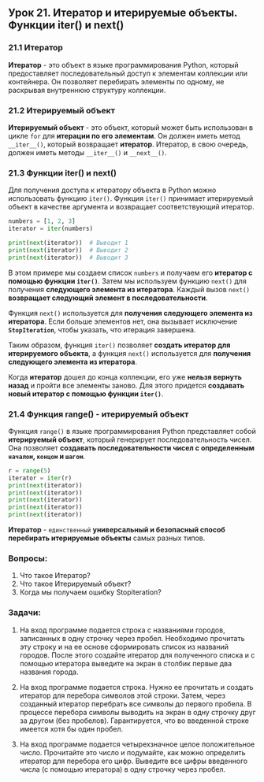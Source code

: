 ## Урок 21. Итератор и итерируемые объекты. Функции iter() и next()

### 21.1 Итератор

**Итератор** - это объект в языке программирования Python, который предоставляет последовательный доступ к элементам коллекции или контейнера. Он позволяет перебирать элементы по одному, не раскрывая внутреннюю структуру коллекции.

### 21.2 Итерируемый объект

**Итерируемый объект** - это объект, который может быть использован в цикле `for` для **итерации по его элементам**. Он должен иметь метод `__iter__()`, который возвращает **итератор**. Итератор, в свою очередь, должен иметь методы `__iter__()` и `__next__()`.

### 21.3 Функции iter() и next()

Для получения доступа к итератору объекта в Python можно использовать функцию `iter()`. Функция `iter()` принимает итерируемый объект в качестве аргумента и возвращает соответствующий итератор.

```python
numbers = [1, 2, 3]
iterator = iter(numbers)

print(next(iterator))  # Выводит 1
print(next(iterator))  # Выводит 2
print(next(iterator))  # Выводит 3
```

В этом примере мы создаем список `numbers` и получаем его **итератор с помощью функции `iter()`**. Затем мы используем функцию `next()` для получения **следующего элемента из итератора**. Каждый вызов `next()` **возвращает следующий элемент в последовательности**.

Функция `next()` используется для **получения следующего элемента из итератора**. Если больше элементов нет, она вызывает исключение **`StopIteration`**, чтобы указать, что итерация завершена.

Таким образом, функция `iter()` позволяет **создать итератор для итерируемого объекта**, а функция `next()` используется для **получения следующего элемента из итератора**.

Когда **итератор** дошел до конца коллекции, его уже **нельзя вернуть назад** и пройти все элементы заново. Для этого придется **создавать новый итератор с помощью функции `iter()`**.

### 21.4 Функция range() - итерируемый объект

Функция `range()` в языке программирования Python представляет собой **итерируемый объект**, который генерирует последовательность чисел. Она позволяет **создавать последовательности чисел с определенным `началом`, `концом` и `шагом`**.

```python
r = range(5)
iterator = iter(r)
print(next(iterator))
print(next(iterator))
print(next(iterator))
print(next(iterator))
print(next(iterator))
```

**Итератор** - `единственный` **универсальный и безопасный способ перебирать итерируемые объекты** самых разных типов.

### Вопросы:

1. Что такое Итератор?
2. Что такое Итерируемый объект?
3. Когда мы получаем ошибку Stopiteration?

### Задачи:

1. На вход программе подается строка с названиями городов, записанных в одну строчку через пробел. Необходимо прочитать эту строку и на ее основе сформировать список из названий городов. После этого создайте итератор для полученного списка и с помощью итератора выведите на экран в столбик первые два названия города.

2. На вход программе подается строка. Нужно ее прочитать и создать итератор для перебора символов этой строки. Затем, через созданный итератор перебрать все символы до первого пробела. В процессе перебора символы выводить на экран в одну строчку друг за другом (без пробелов). Гарантируется, что во введенной строке имеется хотя бы один пробел.

3. На вход программе подается четырехзначное целое положительное число. Прочитайте это число и подумайте, как можно определить итератор для перебора его цифр. Выведите все цифры введенного числа (с помощью итератора) в одну строчку через пробел.
